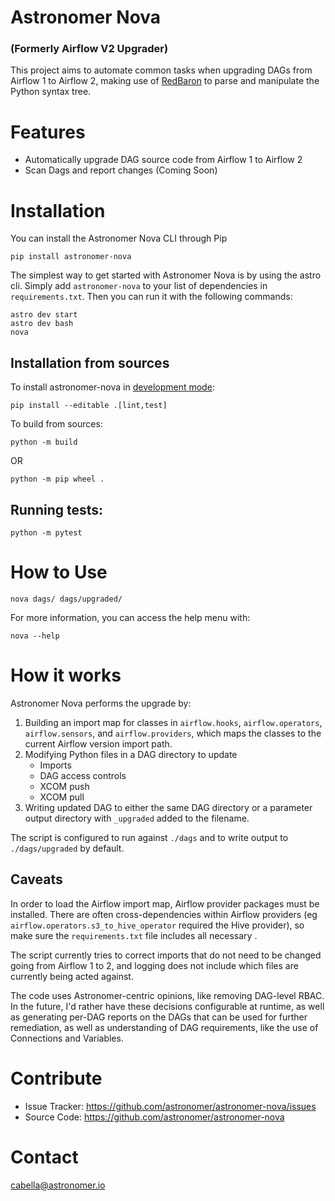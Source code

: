# Astronomer Nova
### (Formerly Airflow V2 Upgrader)

This project aims to automate common tasks when upgrading DAGs from Airflow 1 to Airflow 2,
making use of [RedBaron](https://redbaron.readthedocs.io/en/latest/) to parse and manipulate the Python syntax tree.

# Features

- Automatically upgrade DAG source code from Airflow 1 to Airflow 2
- Scan Dags and report changes (Coming Soon)

# Installation
You can install the Astronomer Nova CLI through Pip

```shell
pip install astronomer-nova
```

The simplest way to get started with Astronomer Nova is by using the astro cli.
Simply add `astronomer-nova` to your list of dependencies in `requirements.txt`.
Then you can run it with the following commands:

```shell
astro dev start
astro dev bash
nova
```

## Installation from sources

To install astronomer-nova in [development mode](https://pip.pypa.io/en/latest/cli/pip_install/#install-editable):

```shell
pip install --editable .[lint,test]
```

To build from sources:

```
python -m build
```

OR

```
python -m pip wheel .
```

## Running tests:

```shell
python -m pytest
```

# How to Use

```shell
nova dags/ dags/upgraded/
```

For more information, you can access the help menu with:

```shell
nova --help
```

# How it works

Astronomer Nova performs the upgrade by:

1. Building an import map for classes in `airflow.hooks`, `airflow.operators`, `airflow.sensors`, and `airflow.providers`, which maps the classes to the current Airflow version import path.
2. Modifying Python files in a DAG directory to update
   - Imports
   - DAG access controls
   - XCOM push
   - XCOM pull
3. Writing updated DAG to either the same DAG directory or a parameter output directory with `_upgraded` added to the filename.

The script is configured to run against `./dags` and to write output to `./dags/upgraded` by default.

## Caveats

In order to load the Airflow import map, Airflow provider packages must be installed. There are often cross-dependencies within Airflow providers (eg `airflow.operators.s3_to_hive_operator` required the Hive provider), so make sure the `requirements.txt` file includes all necessary .

The script currently tries to correct imports that do not need to be changed going from Airflow 1 to 2, and logging does not include which files are currently being acted against.

The code uses Astronomer-centric opinions, like removing DAG-level RBAC. In the future, I'd rather have these decisions configurable at runtime, as well as generating per-DAG reports on the DAGs that can be used for further remediation, as well as understanding of DAG requirements, like the use of Connections and Variables.


# Contribute

- Issue Tracker: https://github.com/astronomer/astronomer-nova/issues
- Source Code: https://github.com/astronomer/astronomer-nova

# Contact

cabella@astronomer.io
